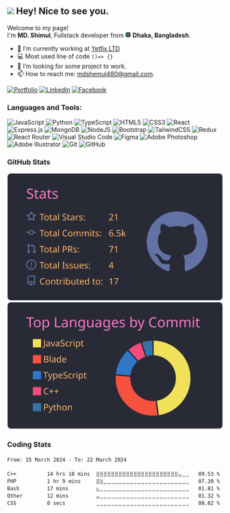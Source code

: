 ## <img src="https://emojis.slackmojis.com/emojis/images/1531849430/4246/blob-sunglasses.gif?1531849430" width="30"/> Hey! Nice to see you.

Welcome to my page! </br> I'm <b>MD. Shimul</b>, Fullstack developer from <img src="./assets/bangladeshFlag.png" width="13"/> <b>Dhaka, Bangladesh</b>.</p>

- 🔭 I’m currently working at [Yetfix LTD](https://yetfix.com/)
- 💻 Most used line of code `()=> {}`
- 🤔 I’m looking for some project to work.
- 📫 How to reach me: mdshemul480@gmail.com.



[![Portfolio](https://img.shields.io/badge/Portfolio-%23000000.svg?style=for-the-badge&logo=firefox&logoColor=#FF7139)](https://mdshemul48.netlify.app)
[![LinkedIn](https://img.shields.io/badge/linkedin-%230077B5.svg?style=for-the-badge&logo=linkedin&logoColor=white)](https://www.linkedin.com/in/mdshemul48/)
[![Facebook](https://img.shields.io/badge/Facebook-%231877F2.svg?style=for-the-badge&logo=Facebook&logoColor=white)](http://www.facebook.com/mdshemul48)


### Languages and Tools:

![JavaScript](https://img.shields.io/badge/javascript-%23323330.svg?style=for-the-badge&logo=javascript&logoColor=%23F7DF1E)
![Python](https://img.shields.io/badge/python-3670A0?style=for-the-badge&logo=python&logoColor=ffdd54)
![TypeScript](https://img.shields.io/badge/typescript-%23007ACC.svg?style=for-the-badge&logo=typescript&logoColor=white)
![HTML5](https://img.shields.io/badge/html5-%23E34F26.svg?style=for-the-badge&logo=html5&logoColor=white)
![CSS3](https://img.shields.io/badge/css3-%231572B6.svg?style=for-the-badge&logo=css3&logoColor=white)
![React](https://img.shields.io/badge/react-%2320232a.svg?style=for-the-badge&logo=react&logoColor=%2361DAFB)
![Express.js](https://img.shields.io/badge/express.js-%23404d59.svg?style=for-the-badge&logo=express&logoColor=%2361DAFB)
![MongoDB](https://img.shields.io/badge/MongoDB-%234ea94b.svg?style=for-the-badge&logo=mongodb&logoColor=white)
![NodeJS](https://img.shields.io/badge/node.js-%2343853D.svg?style=for-the-badge&logo=node.js&logoColor=white)
![Bootstrap](https://img.shields.io/badge/bootstrap-%23563D7C.svg?style=for-the-badge&logo=bootstrap&logoColor=white)
![TailwindCSS](https://img.shields.io/badge/tailwindcss-%2338B2AC.svg?style=for-the-badge&logo=tailwind-css&logoColor=white)
![Redux](https://img.shields.io/badge/redux-%23593d88.svg?style=for-the-badge&logo=redux&logoColor=white)
![React Router](https://img.shields.io/badge/React_Router-CA4245?style=for-the-badge&logo=react-router&logoColor=white)
![Visual Studio Code](https://img.shields.io/badge/VisualStudioCode-0078d7.svg?style=for-the-badge&logo=visual-studio-code&logoColor=white)
![Figma](https://img.shields.io/badge/figma-%23F24E1E.svg?style=for-the-badge&logo=figma&logoColor=white)
![Adobe Photoshop](https://img.shields.io/badge/adobephotoshop-%2331A8FF.svg?style=for-the-badge&logo=adobephotoshop&logoColor=white)
![Adobe Illustrator](https://img.shields.io/badge/adobeillustrator-%23FF9A00.svg?style=for-the-badge&logo=adobeillustrator&logoColor=white)
![Git](https://img.shields.io/badge/git-%23F05033.svg?style=for-the-badge&logo=git&logoColor=white)
![GitHub](https://img.shields.io/badge/github-%23121011.svg?style=for-the-badge&logo=github&logoColor=white)

### GitHub Stats
![](https://raw.githubusercontent.com/mdshemul48/mdshemul48/main/profile-summary-card-output/dracula/3-stats.svg)
![](https://raw.githubusercontent.com/mdshemul48/mdshemul48/main/profile-summary-card-output/dracula/2-most-commit-language.svg)
### Coding Stats

<!--START_SECTION:waka-->

```txt
From: 15 March 2024 - To: 22 March 2024

C++          14 hrs 10 mins  ⣿⣿⣿⣿⣿⣿⣿⣿⣿⣿⣿⣿⣿⣿⣿⣿⣿⣿⣿⣿⣿⣿⣤⣀⣀   89.53 %
PHP          1 hr 9 mins     ⣿⣷⣀⣀⣀⣀⣀⣀⣀⣀⣀⣀⣀⣀⣀⣀⣀⣀⣀⣀⣀⣀⣀⣀⣀   07.30 %
Bash         17 mins         ⣦⣀⣀⣀⣀⣀⣀⣀⣀⣀⣀⣀⣀⣀⣀⣀⣀⣀⣀⣀⣀⣀⣀⣀⣀   01.81 %
Other        12 mins         ⣤⣀⣀⣀⣀⣀⣀⣀⣀⣀⣀⣀⣀⣀⣀⣀⣀⣀⣀⣀⣀⣀⣀⣀⣀   01.32 %
CSS          0 secs          ⣀⣀⣀⣀⣀⣀⣀⣀⣀⣀⣀⣀⣀⣀⣀⣀⣀⣀⣀⣀⣀⣀⣀⣀⣀   00.02 %
```

<!--END_SECTION:waka-->
